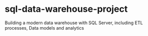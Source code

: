# sql-data-warehouse-project
Building a modern data warehouse with SQL Server, including ETL processes, Data models and analytics

